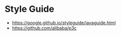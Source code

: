 # Style Guide

- https://google.github.io/styleguide/javaguide.html
- https://github.com/alibaba/p3c
